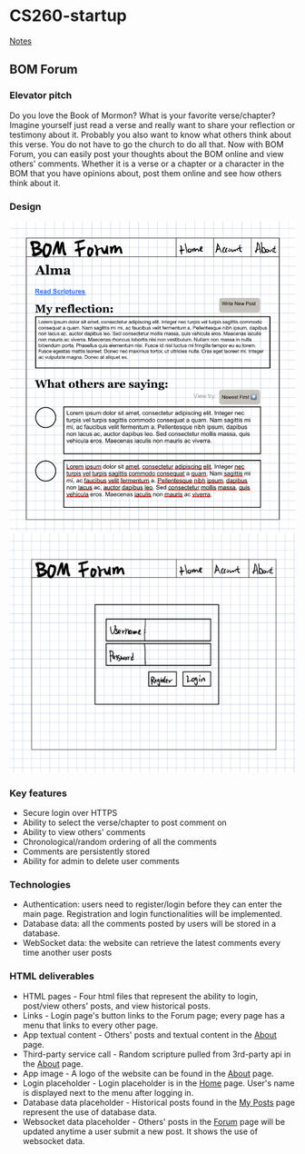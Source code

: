 # CS260-startup
[Notes](/notes.md)

## BOM Forum

### Elevator pitch
Do you love the Book of Mormon? What is your favorite verse/chapter? Imagine yourself just read a verse and really want to share your reflection or testimony about it. Probably you also want to know what others think about this verse. You do not have to go the church to do all that. Now with BOM Forum, you can easily post your thoughts about the BOM online and view others' comments. Whether it is a verse or a chapter or a character in the BOM that you have opinions about, post them online and see how others think about it.

### Design
![The main page.](/assets/startup_designs/main_page.jpg)
![The login page.](/assets/startup_designs/login_page.jpg)

### Key features
- Secure login over HTTPS
- Ability to select the verse/chapter to post comment on
- Ability to view others' comments
- Chronological/random ordering of all the comments
- Comments are persistently stored
- Ability for admin to delete user comments

### Technologies
- Authentication: users need to register/login before they can enter the main page. Registration and login functionalities will be implemented.
- Database data: all the comments posted by users will be stored in a database.
- WebSocket data: the website can retrieve the latest comments every time another user posts

### HTML deliverables
- HTML pages - Four html files that represent the ability to login, post/view others' posts, and view historical posts.
- Links - Login page's button links to the Forum page; every page has a menu that links to every other page.
- App textual content - Others' posts and textual content in the [About](https://startup.bomforum.org/about.html) page.
- Third-party service call - Random scripture pulled from 3rd-party api in the [About](https://startup.bomforum.org/about.html) page.
- App image - A logo of the website can be found in the [About](https://startup.bomforum.org/about.html) page.
- Login placeholder - Login placeholder is in the [Home](https://startup.bomforum.org/) page. User's name is displayed next to the menu after logging in.
- Database data placeholder - Historical posts found in the [My Posts](https://startup.bomforum.org/my_posts.html) page represent the use of database data.
- Websocket data placeholder - Others' posts in the [Forum](https://startup.bomforum.org/forum.html) page will be updated anytime a user submit a new post. It shows the use of websocket data.


